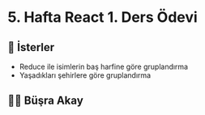 # 5. Hafta React 1. Ders Ödevi

## 📝 İsterler

- Reduce ile isimlerin baş harfine göre gruplandırma
- Yaşadıkları şehirlere göre gruplandırma 

## 👩‍💻 Büşra Akay
